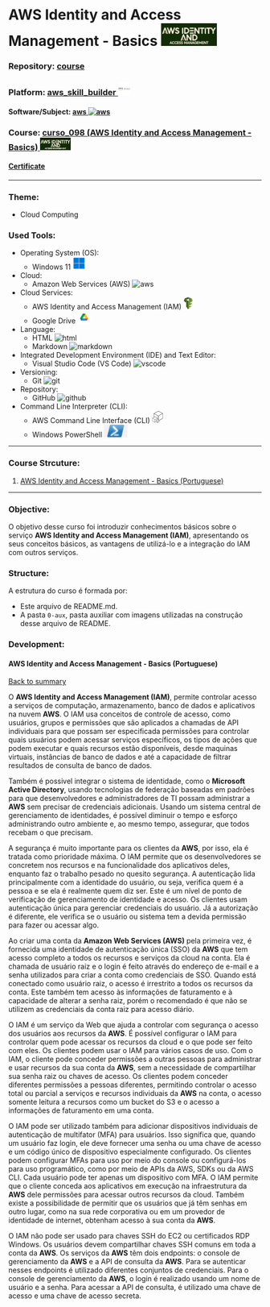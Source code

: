 # AWS Identity and Access Management - Basics   <img src="./0-aux/logo_course.png" alt="curso_098" width="auto" height="45">

### Repository: [course](../../../)   
### Platform: <a href="../../">aws_skill_builder   <img src="https://github.com/PedroHeeger/main/blob/main/0-aux/logos/plataforma/aws_skill_builder.png" alt="aws_skill_builder" width="auto" height="25"></a>
#### Software/Subject: <a href="../">aws   <img src="https://cdn.jsdelivr.net/gh/devicons/devicon/icons/amazonwebservices/amazonwebservices-original.svg" alt="aws" width="auto" height="25"></a>
### Course: <a href="./">curso_098 (AWS Identity and Access Management - Basics)   <img src="./0-aux/logo_course.png" alt="curso_098" width="auto" height="25"></a>

#### <a href="https://github.com/PedroHeeger/main/blob/main/cert_ti/04-curso/cloud/aws/(23-11-23)%20Introduction...(CLI)%20PH%20AWSSB.pdf">Certificate</a>

---

### Theme:
- Cloud Computing

### Used Tools:
- Operating System (OS): 
  - Windows 11   <img src="https://github.com/PedroHeeger/main/blob/main/0-aux/logos/software/windows11.png" alt="windows11" width="auto" height="25">
- Cloud:
  - Amazon Web Services (AWS)   <img src="https://cdn.jsdelivr.net/gh/devicons/devicon/icons/amazonwebservices/amazonwebservices-original.svg" alt="aws" width="auto" height="25">
- Cloud Services:
  - AWS Identity and Access Management (IAM)   <img src="https://github.com/PedroHeeger/main/blob/main/0-aux/logos/cloud/aws_iam.svg" alt="aws_iam" width="auto" height="25">
  - Google Drive   <img src="https://github.com/PedroHeeger/main/blob/main/0-aux/logos/software/google_drive.png" alt="google_drive" width="auto" height="25">
- Language:
  - HTML   <img src="https://cdn.jsdelivr.net/gh/devicons/devicon/icons/html5/html5-original.svg" alt="html" width="auto" height="25">
  - Markdown   <img src="https://cdn.jsdelivr.net/gh/devicons/devicon/icons/markdown/markdown-original.svg" alt="markdown" width="auto" height="25">
- Integrated Development Environment (IDE) and Text Editor:
  - Visual Studio Code (VS Code)   <img src="https://cdn.jsdelivr.net/gh/devicons/devicon/icons/vscode/vscode-original.svg" alt="vscode" width="auto" height="25">
- Versioning: 
  - Git   <img src="https://cdn.jsdelivr.net/gh/devicons/devicon/icons/git/git-original.svg" alt="git" width="auto" height="25">
- Repository:
  - GitHub   <img src="https://cdn.jsdelivr.net/gh/devicons/devicon/icons/github/github-original.svg" alt="github" width="auto" height="25">
- Command Line Interpreter (CLI):
  - AWS Command Line Interface (CLI)   <img src="https://github.com/PedroHeeger/main/blob/main/0-aux/logos/cloud/aws_cli.svg" alt="aws_cli" width="auto" height="25">
  - Windows PowerShell   <img src="https://github.com/PedroHeeger/main/blob/main/0-aux/logos/software/windows_power_shell.png" alt="windows_power_shell" width="auto" height="25">

---

<a name="item0"><h3>Course Strcuture:</h3></a>
1. <a href="#item01">AWS Identity and Access Management - Basics (Portuguese)</a><br>

---

### Objective:
O objetivo desse curso foi introduzir conhecimentos básicos sobre o serviço **AWS Identity and Access Management (IAM)**, apresentando os seus conceitos básicos, as vantagens de utilizá-lo e a integração do IAM com outros serviços.

### Structure:
A estrutura do curso é formada por:
- Este arquivo de README.md.
- A pasta `0-aux`, pasta auxiliar com imagens utilizadas na construção desse arquivo de README. 

### Development:

<a name="item01"><h4>AWS Identity and Access Management - Basics (Portuguese)</h4></a>[Back to summary](#item0)

O **AWS Identity and Access Management (IAM)**, permite controlar acesso a serviços de computação, armazenamento, banco de dados e aplicativos na nuvem **AWS**. O IAM usa conceitos de controle de acesso, como usuários, grupos e permissões que são aplicados a chamadas de API individuais para que possam ser especificada permissões para controlar quais usuários podem acessar serviços específicos, os tipos de ações que podem executar e quais recursos estão disponíveis, desde maquinas virtuais, instâncias de banco de dados e até a capacidade de filtrar resultados de consulta de banco de dados.

Também é possivel integrar o sistema de identidade, como o **Microsoft Active Directory**, usando tecnologias de federação baseadas em padrões para que desenvolvedores e administradores de TI possam administrar a **AWS** sem precisar de credenciais adicionais. Usando um sistema central de gerenciamento de identidades, é possível diminuir o tempo e esforço administrando outro ambiente e, ao mesmo tempo, assegurar, que todos recebam o que precisam.

A segurança é muito importante para os clientes da **AWS**, por isso, ela é tratada como prioridade máxima. O IAM permite que os desenvolvedores se concretem nos recursos e na funcionalidade dos aplicativos deles, enquanto faz o trabalho pesado no quesito segurança. A autenticação lida principalmente com a identidade do usuário, ou seja, verifica quem é a pessoa e se ela é realmente quem diz ser. Este é um nível de ponto de verificação de gerenciamento de identidade e acesso. Os clientes usam autenticação única para gerenciar credenciais do usuário. Já a autorização é diferente, ele verifica se o usuário ou sistema tem a devida permissão para fazer ou acessar algo.

Ao criar uma conta da **Amazon Web Services (AWS)** pela primeira vez, é fornecida uma identidade de autenticação única (SSO) da **AWS** que tem acesso completo a todos os recursos e serviços da cloud na conta. Ela é chamada de usuário raiz e o login é feito através do endereço de e-mail e a senha utilizados para criar a conta como credenciais de SSO. Quando está conectado como usuário raiz, o acesso é irrestrito a todos os recursos da conta. Este também tem acesso às informações de faturamento e à capacidade de alterar a senha raiz, porém o recomendado é que não se utilizem as credenciais da conta raiz para acesso diário.

O IAM é um serviço da Web que ajuda a controlar com segurança o acesso dos usuários aos recursos da **AWS**. É possível configurar o IAM para controlar quem pode acessar os recursos da cloud e o que pode ser feito com eles. Os clientes podem usar o IAM para vários casos de uso. Com o IAM, o cliente pode conceder permissões a outras pessoas para administrar e usar recursos da sua conta da **AWS**, sem a necessidade de compartilhar sua senha raiz ou chaves de acesso. Os clientes podem conceder diferentes permissões a pessoas diferentes, permitindo controlar o acesso total ou parcial a serviços e recursos individuais da **AWS** na conta, o acesso somente leitura a recursos como um bucket do S3 e o acesso a informações de faturamento em uma conta.

O IAM pode ser utilizado também para adicionar dispositivos individuais de autenticação de multifator (MFA) para usuários. Isso significa que, quando um usuário faz login, ele deve fornecer uma senha ou uma chave de acesso e um código único de dispositivo especialmente configurado. Os clientes podem configurar MFAs para uso por meio do console ou configurá-los para uso programático, como por meio de APIs da AWS, SDKs ou da AWS CLI. Cada usuário pode ter apenas um dispositivo com MFA. O IAM permite que o cliente conceda aos aplicativos em execução na infraestrutura da **AWS** dele permissões para acessar outros recursos da cloud. Também existe a possibilidade de permitir que os usuários que já têm senhas em outro lugar, como na sua rede corporativa ou em um provedor de identidade de internet, obtenham acesso à sua conta da **AWS**.

O IAM não pode ser usado para chaves SSH do EC2 ou certificados RDP Windows. Os usuários devem compartilhar chaves SSH comuns em toda a conta da **AWS**. Os serviços da **AWS** têm dois endpoints: o console de gerenciamento da **AWS** e a API de consulta da **AWS**. Para se autenticar nesses endpoints é utilizado diferentes conjuntos de credenciais. Para o console de gerenciamento da **AWS**, o login é realizado usando um nome de usuário e a senha. Para acessar a API de consulta, é utilizado uma chave de acesso e uma chave de acesso secreta.